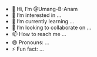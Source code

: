 - 👋 Hi, I’m @Umang-B-Anam
- 👀 I’m interested in ...
- 🌱 I’m currently learning ...
- 💞️ I’m looking to collaborate on ...
- 📫 How to reach me ...
- 😄 Pronouns: ...
- ⚡ Fun fact: ...

<!---
Umang-B-Anam/Umang-B-Anam is a ✨ special ✨ repository because its `README.md` (this file) appears on your GitHub profile.
You can click the Preview link to take a look at your changes.
--->
